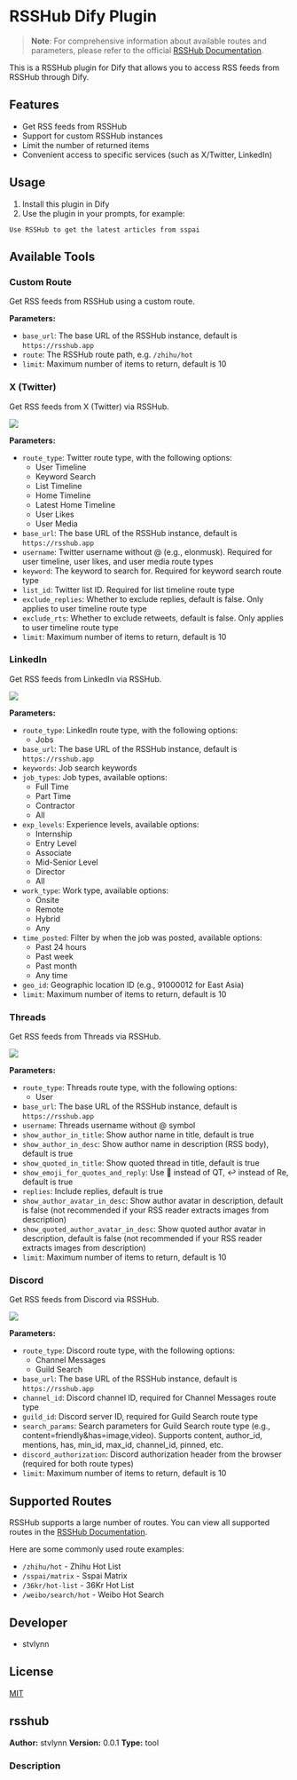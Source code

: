 # RSSHub Dify Plugin

> **Note**: For comprehensive information about available routes and parameters, please refer to the official [RSSHub Documentation](https://docs.rsshub.app/).

This is a RSSHub plugin for Dify that allows you to access RSS feeds from RSSHub through Dify.

## Features

- Get RSS feeds from RSSHub
- Support for custom RSSHub instances
- Limit the number of returned items
- Convenient access to specific services (such as X/Twitter, LinkedIn)

## Usage

1. Install this plugin in Dify
2. Use the plugin in your prompts, for example:

```
Use RSSHub to get the latest articles from sspai
```

## Available Tools

### Custom Route

Get RSS feeds from RSSHub using a custom route.

**Parameters:**
- `base_url`: The base URL of the RSSHub instance, default is `https://rsshub.app`
- `route`: The RSSHub route path, e.g. `/zhihu/hot`
- `limit`: Maximum number of items to return, default is 10

### X (Twitter)

Get RSS feeds from X (Twitter) via RSSHub.

![](./_assets/X.png)

**Parameters:**
- `route_type`: Twitter route type, with the following options:
  - User Timeline
  - Keyword Search
  - List Timeline
  - Home Timeline
  - Latest Home Timeline
  - User Likes
  - User Media
- `base_url`: The base URL of the RSSHub instance, default is `https://rsshub.app`
- `username`: Twitter username without @ (e.g., elonmusk). Required for user timeline, user likes, and user media route types
- `keyword`: The keyword to search for. Required for keyword search route type
- `list_id`: Twitter list ID. Required for list timeline route type
- `exclude_replies`: Whether to exclude replies, default is false. Only applies to user timeline route type
- `exclude_rts`: Whether to exclude retweets, default is false. Only applies to user timeline route type
- `limit`: Maximum number of items to return, default is 10

### LinkedIn

Get RSS feeds from LinkedIn via RSSHub.

![](./_assets/linkedin.png)

**Parameters:**
- `route_type`: LinkedIn route type, with the following options:
  - Jobs
- `base_url`: The base URL of the RSSHub instance, default is `https://rsshub.app`
- `keywords`: Job search keywords
- `job_types`: Job types, available options:
  - Full Time
  - Part Time
  - Contractor
  - All
- `exp_levels`: Experience levels, available options:
  - Internship
  - Entry Level
  - Associate
  - Mid-Senior Level
  - Director
  - All
- `work_type`: Work type, available options:
  - Onsite
  - Remote
  - Hybrid
  - Any
- `time_posted`: Filter by when the job was posted, available options:
  - Past 24 hours
  - Past week
  - Past month
  - Any time
- `geo_id`: Geographic location ID (e.g., 91000012 for East Asia)
- `limit`: Maximum number of items to return, default is 10

### Threads

Get RSS feeds from Threads via RSSHub.

![](./_assets/threads.png)

**Parameters:**
- `route_type`: Threads route type, with the following options:
  - User
- `base_url`: The base URL of the RSSHub instance, default is `https://rsshub.app`
- `username`: Threads username without @ symbol
- `show_author_in_title`: Show author name in title, default is true
- `show_author_in_desc`: Show author name in description (RSS body), default is true
- `show_quoted_in_title`: Show quoted thread in title, default is true
- `show_emoji_for_quotes_and_reply`: Use 🔁 instead of QT, ↩️ instead of Re, default is true
- `replies`: Include replies, default is true
- `show_author_avatar_in_desc`: Show author avatar in description, default is false (not recommended if your RSS reader extracts images from description)
- `show_quoted_author_avatar_in_desc`: Show quoted author avatar in description, default is false (not recommended if your RSS reader extracts images from description)
- `limit`: Maximum number of items to return, default is 10

### Discord

Get RSS feeds from Discord via RSSHub.

![](./_assets/discord.png)

**Parameters:**
- `route_type`: Discord route type, with the following options:
  - Channel Messages
  - Guild Search
- `base_url`: The base URL of the RSSHub instance, default is `https://rsshub.app`
- `channel_id`: Discord channel ID, required for Channel Messages route type
- `guild_id`: Discord server ID, required for Guild Search route type
- `search_params`: Search parameters for Guild Search route type (e.g., content=friendly&has=image,video). Supports content, author_id, mentions, has, min_id, max_id, channel_id, pinned, etc.
- `discord_authorization`: Discord authorization header from the browser (required for both route types)
- `limit`: Maximum number of items to return, default is 10

## Supported Routes

RSSHub supports a large number of routes. You can view all supported routes in the [RSSHub Documentation](https://docs.rsshub.app/).

Here are some commonly used route examples:

- `/zhihu/hot` - Zhihu Hot List
- `/sspai/matrix` - Sspai Matrix
- `/36kr/hot-list` - 36Kr Hot List
- `/weibo/search/hot` - Weibo Hot Search

## Developer

- stvlynn

## License

[MIT](./LICENSE)

## rsshub

**Author:** stvlynn
**Version:** 0.0.1
**Type:** tool

### Description



